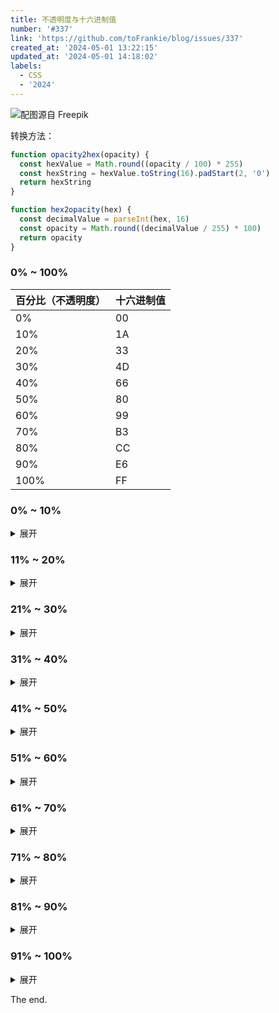 ```yaml
---
title: 不透明度与十六进制值
number: '#337'
link: 'https://github.com/toFrankie/blog/issues/337'
created_at: '2024-05-01 13:22:15'
updated_at: '2024-05-01 14:18:02'
labels:
  - CSS
  - '2024'
---
```


![配图源自 Freepik](https://cdn.jsdelivr.net/gh/toFrankie/blog@main/images/2024/5/1714544212377.jpg)

转换方法：

```js
function opacity2hex(opacity) {
  const hexValue = Math.round((opacity / 100) * 255)
  const hexString = hexValue.toString(16).padStart(2, '0')
  return hexString
}

```

```js
function hex2opacity(hex) {
  const decimalValue = parseInt(hex, 16)
  const opacity = Math.round((decimalValue / 255) * 100)
  return opacity
}
```

### 0% ~ 100%

| 百分比（不透明度） | 十六进制值 |
|--------------|------------|
| 0%           | 00        |
| 10%          | 1A        |
| 20%          | 33        |
| 30%          | 4D        |
| 40%          | 66        |
| 50%          | 80        |
| 60%          | 99        |
| 70%          | B3        |
| 80%          | CC        |
| 90%          | E6        |
| 100%         | FF        |

### 0% ~ 10%

<details>
<summary>展开</summary>

| 百分比（不透明度） | 十六进制值 |
|--------------|------------|
| 0%           | 00         |
| 1%           | 03         |
| 2%           | 05         |
| 3%           | 08         |
| 4%           | 0A         |
| 5%           | 0D         |
| 6%           | 0F         |
| 7%           | 12         |
| 8%           | 14         |
| 9%           | 17         |
| 10%          | 1A         |
    
</details>

### 11% ~ 20%

<details>
<summary>展开</summary>

| 百分比（不透明度） | 十六进制值 |
|--------------|------------|
| 11%          | 1C         |
| 12%          | 1F         |
| 13%          | 21         |
| 14%          | 24         |
| 15%          | 26         |
| 16%          | 29         |
| 17%          | 2B         |
| 18%          | 2E         |
| 19%          | 30         |
| 20%          | 33         |
    
</details>

### 21% ~ 30%

<details>
<summary>展开</summary>

| 百分比（不透明度） | 十六进制值 |
|--------------|------------|
| 21%          | 36         |
| 22%          | 38         |
| 23%          | 3B         |
| 24%          | 3D         |
| 25%          | 40         |
| 26%          | 42         |
| 27%          | 45         |
| 28%          | 47         |
| 29%          | 4A         |
| 30%          | 4D         |
    
</details>

### 31% ~ 40%

<details>
<summary>展开</summary>

| 百分比（不透明度） | 十六进制值 |
|--------------|------------|
| 31%          | 4F         |
| 32%          | 52         |
| 33%          | 54         |
| 34%          | 57         |
| 35%          | 59         |
| 36%          | 5C         |
| 37%          | 5E         |
| 38%          | 61         |
| 39%          | 63         |
| 40%          | 66         |
    
</details>

### 41% ~ 50%

<details>
<summary>展开</summary>

| 百分比（不透明度） | 十六进制值 |
|--------------|------------|
| 41%          | 69         |
| 42%          | 6B         |
| 43%          | 6E         |
| 44%          | 70         |
| 45%          | 73         |
| 46%          | 75         |
| 47%          | 78         |
| 48%          | 7A         |
| 49%          | 7D         |
| 50%          | 80         |
    
</details>

### 51% ~ 60%

<details>
<summary>展开</summary>

| 百分比（不透明度） | 十六进制值 |
|--------------|------------|
| 51%          | 82         |
| 52%          | 85         |
| 53%          | 87         |
| 54%          | 8A         |
| 55%          | 8C         |
| 56%          | 8F         |
| 57%          | 91         |
| 58%          | 94         |
| 59%          | 96         |
| 60%          | 99         |
    
</details>

### 61% ~ 70%

<details>
<summary>展开</summary>

| 百分比（不透明度） | 十六进制值 |
|--------------|------------|
| 61%          | 9C         |
| 62%          | 9E         |
| 63%          | A1         |
| 64%          | A3         |
| 65%          | A6         |
| 66%          | A8         |
| 67%          | AB         |
| 68%          | AD         |
| 69%          | B0         |
| 70%          | B3         |
    
</details>

### 71% ~ 80%

<details>
<summary>展开</summary>

| 百分比（不透明度） | 十六进制值 |
|--------------|------------|
| 71%          | B5         |
| 72%          | B8         |
| 73%          | BA         |
| 74%          | BD         |
| 75%          | BF         |
| 76%          | C2         |
| 77%          | C4         |
| 78%          | C7         |
| 79%          | C9         |
| 80%          | CC         |
    
</details>

### 81% ~ 90%

<details>
<summary>展开</summary>

| 百分比（不透明度） | 十六进制值 |
|--------------|------------|
| 81%          | CF         |
| 82%          | D1         |
| 83%          | D4         |
| 84%          | D6         |
| 85%          | D9         |
| 86%          | DB         |
| 87%          | DE         |
| 88%          | E0         |
| 89%          | E3         |
| 90%          | E6         |
    
</details>

### 91% ~ 100%

<details>
<summary>展开</summary>

| 百分比（不透明度） | 十六进制值 |
|--------------|------------|
| 91%          | E8         |
| 92%          | EB         |
| 93%          | ED         |
| 94%          | F0         |
| 95%          | F2         |
| 96%          | F5         |
| 97%          | F7         |
| 98%          | FA         |
| 99%          | FC         |
| 100%         | FF         |
    
</details>

The end.
